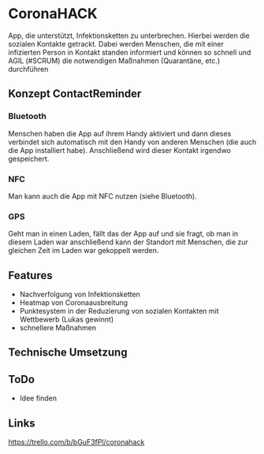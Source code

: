 # CoronaHACK
App, die unterstützt, Infektionsketten zu unterbrechen. Hierbei werden die sozialen Kontakte getrackt. Dabei werden Menschen, die mit einer infizierten Person in Kontakt standen informiert und können so schnell und AGIL (#SCRUM) die notwendigen Maßnahmen (Quarantäne, etc.) durchführen

## Konzept ContactReminder

### Bluetooth

Menschen haben die App auf ihrem Handy aktiviert und dann dieses verbindet sich automatisch mit den Handy von anderen Menschen (die auch die App installiert habe). Anschließend wird dieser Kontakt irgendwo gespeichert.

### NFC

Man kann auch die App mit NFC nutzen (siehe Bluetooth).

### GPS

Geht man in einen Laden, fällt das der App auf und sie fragt, ob man in diesem Laden war anschließend kann der Standort mit Menschen, die zur gleichen Zeit im Laden war gekoppelt werden.

## Features

* Nachverfolgung von Infektionsketten
* Heatmap von Coronaausbreitung
* Punktesystem in der Reduzierung von sozialen Kontakten mit Wettbewerb (Lukas gewinnt)
* schnellere Maßnahmen

## Technische Umsetzung


## ToDo

* Idee finden

## Links

https://trello.com/b/bGuF3fPl/coronahack
